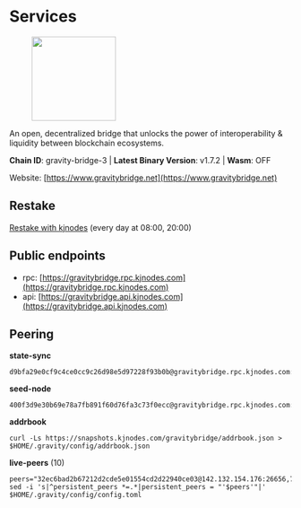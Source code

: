 # Services

<figure><img src="https://raw.githubusercontent.com/kj89/testnet_manuals/main/pingpub/logos/gravitybridge.png" width="150" alt=""><figcaption></figcaption></figure>

An open, decentralized bridge that unlocks the power of  interoperability & liquidity between blockchain ecosystems.

**Chain ID**: gravity-bridge-3 | **Latest Binary Version**: v1.7.2 | **Wasm**: OFF

Website: [https://www.gravitybridge.net](https://www.gravitybridge.net)

## Restake

[Restake with kjnodes](https://restake.app/gravitybridge/gravityvaloper1nw3uavthnjwsgrrjzav2wdg9m0pw7k4fc7hvlz) (every day at 08:00, 20:00)
## Public endpoints

* rpc: [https://gravitybridge.rpc.kjnodes.com](https://gravitybridge.rpc.kjnodes.com)
* api: [https://gravitybridge.api.kjnodes.com](https://gravitybridge.api.kjnodes.com)

## Peering

**state-sync**

```
d9bfa29e0cf9c4ce0cc9c26d98e5d97228f93b0b@gravitybridge.rpc.kjnodes.com:26656
```

**seed-node**

```
400f3d9e30b69e78a7fb891f60d76fa3c73f0ecc@gravitybridge.rpc.kjnodes.com:26659
```

**addrbook**
```
curl -Ls https://snapshots.kjnodes.com/gravitybridge/addrbook.json > $HOME/.gravity/config/addrbook.json
```

**live-peers** (10)
```
peers="32ec6bad2b67212d2cde5e01554cd2d22940ce03@142.132.154.176:26656,77367b424f624c4f9f423267dd8d4d559b289b62@167.235.9.250:26656,5ad3fe86b1214e1f5c897d23a2863fb46bdfc1f7@185.16.38.165:14256,114180a593e480b0443ca61bb1325289a7029bc6@78.47.198.121:26656,002aa595555a41de38f3816f10e5cced923757b3@34.223.93.26:26656,d9bfa29e0cf9c4ce0cc9c26d98e5d97228f93b0b@65.109.88.38:26656,9d692b2c4737f3c4a6e6f7fd80b38a6150c36aa2@88.99.218.28:26656,39490daffac0c7847b0d2617e412b2942055a82b@95.214.53.46:26656,0a8487549154b7dd96fd0af1843ecfa62246f816@18.144.134.123:26656,4bb7292f59ce8b988c954f24fe1ed2423f48ebd6@54.83.157.140:26656"
sed -i 's|^persistent_peers *=.*|persistent_peers = "'$peers'"|' $HOME/.gravity/config/config.toml
```
